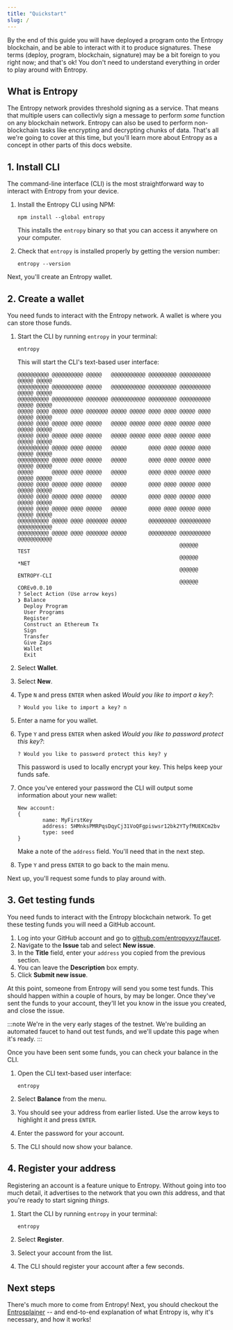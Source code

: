 ```yaml
---
title: "Quickstart"
slug: /
---
```


By the end of this guide you will have deployed a program onto the Entropy blockchain, and be able to interact with it to produce signatures. These terms (deploy, program, blockchain, signature) may be a bit foreign to you right now; and that's ok! You don't need to understand everything in order to play around with Entropy.

## What is Entropy

The Entropy network provides threshold signing as a service. That means that multiple users can collectivly sign a message to perform _some_ function on any blockchain network. Entropy can also be used to perform non-blockchain tasks like encrypting and decrypting chunks of data. That's all we're going to cover at this time, but you'll learn more about Entropy as a concept in other parts of this docs website.

## 1. Install CLI

The command-line interface (CLI) is the most straightforward way to interact with Entropy from your device.

1. Install the Entropy CLI using NPM:

    ```shell
    npm install --global entropy
    ```

    This installs the `entropy` binary so that you can access it anywhere on your computer.

1. Check that `entropy` is installed properly by getting the version number:

    ```shell
    entropy --version
    ```

Next, you'll create an Entropy wallet.

## 2. Create a wallet

You need funds to interact with the Entropy network. A wallet is where you can store those funds.

1. Start the CLI by running `entropy` in your terminal:

    ```
    entropy
    ```

    This will start the CLI's text-based user interface:

    ```plaintext
    @@@@@@@@@@ @@@@@@@@@@ @@@@@   @@@@@@@@@@@ @@@@@@@@@ @@@@@@@@@@ @@@@@ @@@@@
    @@@@@@@@@@ @@@@@@@@@@ @@@@@   @@@@@@@@@@@ @@@@@@@@@ @@@@@@@@@@ @@@@@ @@@@@
    @@@@@@@@@@ @@@@@@@@@@ @@@@@@@ @@@@@@@@@@@ @@@@@@@@@ @@@@@@@@@@ @@@@@ @@@@@
    @@@@@ @@@@ @@@@@ @@@@ @@@@@@@ @@@@@ @@@@@ @@@@ @@@@ @@@@@ @@@@ @@@@@ @@@@@
    @@@@@ @@@@ @@@@@ @@@@ @@@@@   @@@@@ @@@@@ @@@@ @@@@ @@@@@ @@@@ @@@@@ @@@@@
    @@@@@ @@@@ @@@@@ @@@@ @@@@@   @@@@@ @@@@@ @@@@ @@@@ @@@@@ @@@@ @@@@@ @@@@@
    @@@@@@@@@@ @@@@@ @@@@ @@@@@   @@@@@       @@@@ @@@@ @@@@@ @@@@ @@@@@ @@@@@
    @@@@@@@@@@ @@@@@ @@@@ @@@@@   @@@@@       @@@@ @@@@ @@@@@ @@@@ @@@@@ @@@@@
    @@@@@      @@@@@ @@@@ @@@@@   @@@@@       @@@@ @@@@ @@@@@ @@@@ @@@@@ @@@@@
    @@@@@ @@@@ @@@@@ @@@@ @@@@@   @@@@@       @@@@ @@@@ @@@@@ @@@@ @@@@@ @@@@@
    @@@@@ @@@@ @@@@@ @@@@ @@@@@   @@@@@       @@@@ @@@@ @@@@@ @@@@ @@@@@ @@@@@
    @@@@@ @@@@ @@@@@ @@@@ @@@@@   @@@@@       @@@@ @@@@ @@@@@ @@@@ @@@@@ @@@@@
    @@@@@@@@@@ @@@@@ @@@@ @@@@@@@ @@@@@       @@@@@@@@@ @@@@@@@@@@ @@@@@@@@@@@
    @@@@@@@@@@ @@@@@ @@@@ @@@@@@@ @@@@@       @@@@@@@@@ @@@@@@@@@@ @@@@@@@@@@@               
                                                        @@@@@@            TEST               
                                                        @@@@@@            *NET               
                                                        @@@@@@     ENTROPY-CLI               
                                                        @@@@@@     COREv0.0.10
    ? Select Action (Use arrow keys)
    ❯ Balance
      Deploy Program
      User Programs
      Register
      Construct an Ethereum Tx
      Sign
      Transfer
      Give Zaps
      Wallet
      Exit
    ```

1. Select **Wallet**.
1. Select **New**.
1. Type `N` and press `ENTER` when asked _Would you like to import a key?_:

    ```plaintext
    ? Would you like to import a key? n
    ```

1. Enter a name for you wallet.
1. Type `Y` and press `ENTER` when asked _Would you like to password protect this key?_:

    ```
    ? Would you like to password protect this key? y
    ```

    This password is used to locally encrypt your key. This helps keep your funds safe.

1. Once you've entered your password the CLI will output some information about your new wallet:

    ```plaintext
    New account:
    {
            name: MyFirstKey
            address: 5HMnksPMRPqsDqyCj31VoQFgpiswsr12bk2YTyfMUEKCm2bv
            type: seed
    }
    ```

    Make a note of the `address` field. You'll need that in the next step.

1. Type `Y` and press `ENTER` to go back to the main menu.

Next up, you'll request some funds to play around with.

## 3. Get testing funds

You need funds to interact with the Entropy blockchain network. To get these testing funds you will need a GitHub account.

1. Log into your GitHub account and go to [github.com/entropyxyz/faucet](https://github.com/entropyxyz/faucet).
1. Navigate to the **Issue** tab and select **New issue**.
1. In the **Title** field, enter your `address` you copied from the previous section.
1. You can leave the **Description** box empty.
1. Click **Submit new issue**.

At this point, someone from Entropy will send you some test funds. This should happen within a couple of hours, by may be longer. Once they've sent the funds to your account, they'll let you know in the issue you created, and close the issue.

:::note
We're in the very early stages of the testnet. We're building an automated faucet to hand out test funds, and we'll update this page when it's ready.
:::

Once you have been sent some funds, you can check your balance in the CLI.

1. Open the CLI text-based user interface:

    ```shell
    entropy
    ```

1. Select **Balance** from the menu.
1. You should see your address from earlier listed. Use the arrow keys to highlight it and press `ENTER`.
1. Enter the password for your account.
1. The CLI should now show your balance.

## 4. Register your address

Registering an account is a feature unique to Entropy. Without going into too much detail, it advertises to the network that you own _this_ address, and that you're ready to start signing _things_.

1. Start the CLI by running `entropy` in your terminal:

    ```
    entropy
    ```

1. Select **Register**.
1. Select your account from the list.
1. The CLI should register your account after a few seconds.

<!--## 5. Deploy a program-->
<!---->
<!--On the Entropy network, Programs (with a capital P) are small applications that run a particular ruleset. They're similar to _smart-contracts_ on other blockchain networks, but with some key differences. We won't go into too much detail here, however. All you need to know for now is that these Programs control _who_ can sign _what_.-->
<!---->
<!--For this quickstart, we're going to deploy an example program from the Entropy Programs GitHub repository.-->
<!---->
<!--1. -->
<!---->
<!--## 6. Interact with the program.-->
<!---->
<!--1. Do _whatever_ we can do to interact with the program. This is likely just getting a `TRUE` or `FALSE` bool back from the chain.-->

## Next steps

There's much more to come from Entropy! Next, you should checkout the [Entrosplainer](./entrosplainer.md) -- and end-to-end explanation of what Entropy is, why it's necessary, and how it works!
